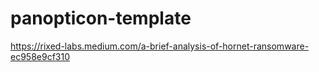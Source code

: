 # panopticon-template

https://rixed-labs.medium.com/a-brief-analysis-of-hornet-ransomware-ec958e9cf310
